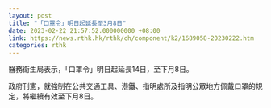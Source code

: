 ```yaml
---
layout: post
title: "「口罩令」明日起延長至3月8日"
date: 2023-02-22 21:57:52.000000000 +08:00
link: https://news.rthk.hk/rthk/ch/component/k2/1689058-20230222.htm
categories: rthk
---
```


醫務衞生局表示，「口罩令」明日起延長14日，至下月8日。

政府刊憲，就強制在公共交通工具、港鐵、指明處所及指明公眾地方佩戴口罩的規定，將繼續有效至下月8日。
